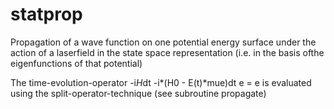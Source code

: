 # statprop
Propagation of a wave function on one potential energy surface 
under the action of a laserfield in the state space representation
(i.e. in the basis ofthe eigenfunctions of that potential) 

The time-evolution-operator   -i*H*dt    -i*(H0 - E(t)*mue)dt
                                 e        = e
is evaluated using the split-operator-technique
(see subroutine propagate)


